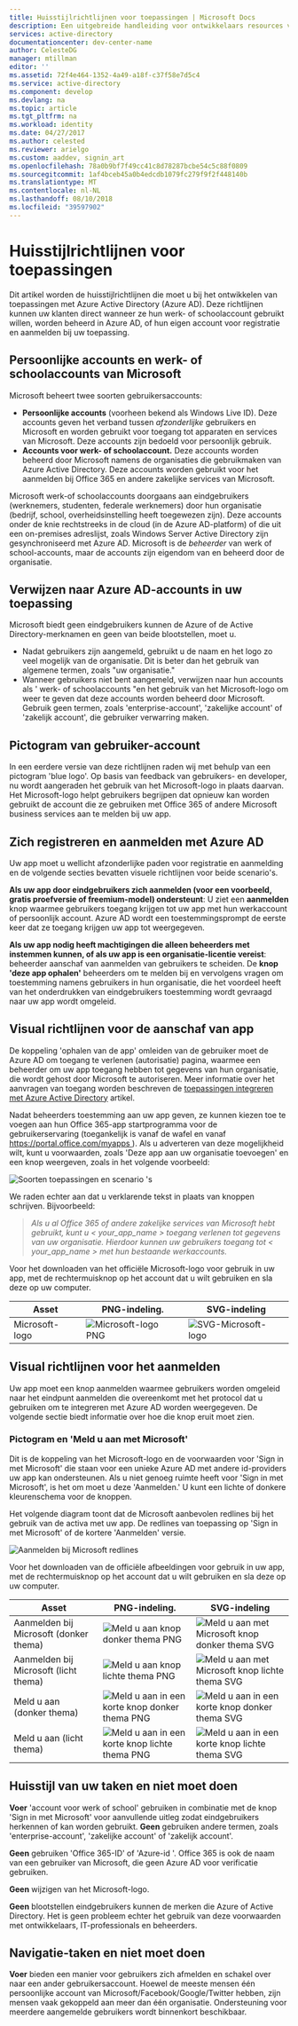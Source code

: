 ```yaml
---
title: Huisstijlrichtlijnen voor toepassingen | Microsoft Docs
description: Een uitgebreide handleiding voor ontwikkelaars resources voor Azure Active Directory
services: active-directory
documentationcenter: dev-center-name
author: CelesteDG
manager: mtillman
editor: ''
ms.assetid: 72f4e464-1352-4a49-a18f-c37f58e7d5c4
ms.service: active-directory
ms.component: develop
ms.devlang: na
ms.topic: article
ms.tgt_pltfrm: na
ms.workload: identity
ms.date: 04/27/2017
ms.author: celested
ms.reviewer: arielgo
ms.custom: aaddev, signin_art
ms.openlocfilehash: 78a0b9bf7f49cc41c8d78287bcbe54c5c88f0809
ms.sourcegitcommit: 1af4bceb45a0b4edcdb1079fc279f9f2f448140b
ms.translationtype: MT
ms.contentlocale: nl-NL
ms.lasthandoff: 08/10/2018
ms.locfileid: "39597902"
---
```

# <a name="branding-guidelines-for-applications"></a>Huisstijlrichtlijnen voor toepassingen

Dit artikel worden de huisstijlrichtlijnen die moet u bij het ontwikkelen van toepassingen met Azure Active Directory (Azure AD). Deze richtlijnen kunnen uw klanten direct wanneer ze hun werk- of schoolaccount gebruikt willen, worden beheerd in Azure AD, of hun eigen account voor registratie en aanmelden bij uw toepassing.

## <a name="personal-accounts-vs-work-or-school-accounts-from-microsoft"></a>Persoonlijke accounts en werk- of schoolaccounts van Microsoft

Microsoft beheert twee soorten gebruikersaccounts:

* **Persoonlijke accounts** (voorheen bekend als Windows Live ID). Deze accounts geven het verband tussen *afzonderlijke* gebruikers en Microsoft en worden gebruikt voor toegang tot apparaten en services van Microsoft. Deze accounts zijn bedoeld voor persoonlijk gebruik.
* **Accounts voor werk- of schoolaccount.** Deze accounts worden beheerd door Microsoft namens de organisaties die gebruikmaken van Azure Active Directory. Deze accounts worden gebruikt voor het aanmelden bij Office 365 en andere zakelijke services van Microsoft.

Microsoft werk-of schoolaccounts doorgaans aan eindgebruikers (werknemers, studenten, federale werknemers) door hun organisatie (bedrijf, school, overheidsinstelling heeft toegewezen zijn). Deze accounts onder de knie rechtstreeks in de cloud (in de Azure AD-platform) of die uit een on-premises adreslijst, zoals Windows Server Active Directory zijn gesynchroniseerd met Azure AD. Microsoft is de *beheerder* van werk of school-accounts, maar de accounts zijn eigendom van en beheerd door de organisatie.

## <a name="referring-to-azure-ad-accounts-in-your-application"></a>Verwijzen naar Azure AD-accounts in uw toepassing

Microsoft biedt geen eindgebruikers kunnen de Azure of de Active Directory-merknamen en geen van beide blootstellen, moet u.

* Nadat gebruikers zijn aangemeld, gebruikt u de naam en het logo zo veel mogelijk van de organisatie. Dit is beter dan het gebruik van algemene termen, zoals "uw organisatie."
* Wanneer gebruikers niet bent aangemeld, verwijzen naar hun accounts als ' werk- of schoolaccounts "en het gebruik van het Microsoft-logo om weer te geven dat deze accounts worden beheerd door Microsoft. Gebruik geen termen, zoals 'enterprise-account', 'zakelijke account' of 'zakelijk account', die gebruiker verwarring maken.

## <a name="user-account-pictogram"></a>Pictogram van gebruiker-account

In een eerdere versie van deze richtlijnen raden wij met behulp van een pictogram 'blue logo'. Op basis van feedback van gebruikers- en developer, nu wordt aangeraden het gebruik van het Microsoft-logo in plaats daarvan. Het Microsoft-logo helpt gebruikers begrijpen dat opnieuw kan worden gebruikt de account die ze gebruiken met Office 365 of andere Microsoft business services aan te melden bij uw app.

## <a name="signing-up-and-signing-in-with-azure-ad"></a>Zich registreren en aanmelden met Azure AD

Uw app moet u wellicht afzonderlijke paden voor registratie en aanmelding en de volgende secties bevatten visuele richtlijnen voor beide scenario's.

**Als uw app door eindgebruikers zich aanmelden (voor een voorbeeld, gratis proefversie of freemium-model) ondersteunt**: U ziet een **aanmelden** knop waarmee gebruikers toegang krijgen tot uw app met hun werkaccount of persoonlijk account. Azure AD wordt een toestemmingsprompt de eerste keer dat ze toegang krijgen uw app tot weergegeven.

**Als uw app nodig heeft machtigingen die alleen beheerders met instemmen kunnen, of als uw app is een organisatie-licentie vereist**: beheerder aanschaf van aanmelden van gebruikers te scheiden. De **knop 'deze app ophalen'** beheerders om te melden bij en vervolgens vragen om toestemming namens gebruikers in hun organisatie, die het voordeel heeft van het onderdrukken van eindgebruikers toestemming wordt gevraagd naar uw app wordt omgeleid.

## <a name="visual-guidance-for-app-acquisition"></a>Visual richtlijnen voor de aanschaf van app

De koppeling 'ophalen van de app' omleiden van de gebruiker moet de Azure AD om toegang te verlenen (autorisatie) pagina, waarmee een beheerder om uw app toegang hebben tot gegevens van hun organisatie, die wordt gehost door Microsoft te autoriseren. Meer informatie over het aanvragen van toegang worden beschreven de [toepassingen integreren met Azure Active Directory](quickstart-v1-integrate-apps-with-azure-ad.md) artikel.

Nadat beheerders toestemming aan uw app geven, ze kunnen kiezen toe te voegen aan hun Office 365-app startprogramma voor de gebruikerservaring (toegankelijk is vanaf de wafel en vanaf [ https://portal.office.com/myapps ](https://portal.office.com/myapps)). Als u adverteren van deze mogelijkheid wilt, kunt u voorwaarden, zoals 'Deze app aan uw organisatie toevoegen' en een knop weergeven, zoals in het volgende voorbeeld:

![Soorten toepassingen en scenario 's](./media/howto-add-branding-in-azure-ad-apps/add-to-my-org.png)

We raden echter aan dat u verklarende tekst in plaats van knoppen schrijven. Bijvoorbeeld:

> *Als u al Office 365 of andere zakelijke services van Microsoft hebt gebruikt, kunt u < your_app_name > toegang verlenen tot gegevens van uw organisatie. Hierdoor kunnen uw gebruikers toegang tot < your_app_name > met hun bestaande werkaccounts.*

Voor het downloaden van het officiële Microsoft-logo voor gebruik in uw app, met de rechtermuisknop op het account dat u wilt gebruiken en sla deze op uw computer.

| Asset                                | PNG-indeling. | SVG-indeling |
| ------------------------------------ | ---------- | ---------- |
| Microsoft-logo  | ![Microsoft-logo PNG](./media/howto-add-branding-in-azure-ad-apps/MS-SymbolLockup_MSSymbol_19.png) | ![SVG-Microsoft-logo](./media/howto-add-branding-in-azure-ad-apps/MS-SymbolLockup_MSSymbol_19.svg) |

## <a name="visual-guidance-for-sign-in"></a>Visual richtlijnen voor het aanmelden

Uw app moet een knop aanmelden waarmee gebruikers worden omgeleid naar het eindpunt aanmelden die overeenkomt met het protocol dat u gebruiken om te integreren met Azure AD worden weergegeven. De volgende sectie biedt informatie over hoe die knop eruit moet zien.

### <a name="pictogram-and-sign-in-with-microsoft"></a>Pictogram en 'Meld u aan met Microsoft'

Dit is de koppeling van het Microsoft-logo en de voorwaarden voor 'Sign in met Microsoft' die staan voor een unieke Azure AD met andere id-providers uw app kan ondersteunen. Als u niet genoeg ruimte heeft voor 'Sign in met Microsoft', is het om moet u deze 'Aanmelden.' U kunt een lichte of donkere kleurenschema voor de knoppen.

Het volgende diagram toont dat de Microsoft aanbevolen redlines bij het gebruik van de activa met uw app. De redlines van toepassing op 'Sign in met Microsoft' of de kortere 'Aanmelden' versie.

![Aanmelden bij Microsoft redlines](./media/howto-add-branding-in-azure-ad-apps/Sign-in-with-Microsoft-redlines.png)

Voor het downloaden van de officiële afbeeldingen voor gebruik in uw app, met de rechtermuisknop op het account dat u wilt gebruiken en sla deze op uw computer.

| Asset                                | PNG-indeling. | SVG-indeling |
| ------------------------------------ | ---------- | ---------- |
| Aanmelden bij Microsoft (donker thema)  | ![Meld u aan knop donker thema PNG](./media/howto-add-branding-in-azure-ad-apps/MS-SymbolLockup_SignIn_dark.png) | ![Meld u aan met Microsoft knop donker thema SVG](./media/howto-add-branding-in-azure-ad-apps/MS-SymbolLockup_SignIn_dark.svg) |
| Aanmelden bij Microsoft (licht thema) | ![Meld u aan knop lichte thema PNG](./media/howto-add-branding-in-azure-ad-apps/MS-SymbolLockup_SignIn_light.png) | ![Meld u aan met Microsoft knop lichte thema SVG](./media/howto-add-branding-in-azure-ad-apps/MS-SymbolLockup_SignIn_light.svg) |
| Meld u aan (donker thema)                 | ![Meld u aan in een korte knop donker thema PNG](./media/howto-add-branding-in-azure-ad-apps/MS-SymbolLockup_SignIn_dark_short.png) | ![Meld u aan in een korte knop donker thema SVG](./media/howto-add-branding-in-azure-ad-apps/MS-SymbolLockup_SignIn_dark_short.svg) |
| Meld u aan (licht thema)                | ![Meld u aan in een korte knop lichte thema PNG](./media/howto-add-branding-in-azure-ad-apps/MS-SymbolLockup_SignIn_light_short.png) | ![Meld u aan in een korte knop lichte thema SVG](./media/howto-add-branding-in-azure-ad-apps/MS-SymbolLockup_SignIn_light_short.svg) |


## <a name="branding-dos-and-donts"></a>Huisstijl van uw taken en niet moet doen

**Voer** 'account voor werk of school' gebruiken in combinatie met de knop 'Sign in met Microsoft' voor aanvullende uitleg zodat eindgebruikers herkennen of kan worden gebruikt. **Geen** gebruiken andere termen, zoals 'enterprise-account', 'zakelijke account' of 'zakelijk account'.

**Geen** gebruiken 'Office 365-ID' of 'Azure-id '. Office 365 is ook de naam van een gebruiker van Microsoft, die geen Azure AD voor verificatie gebruiken.

**Geen** wijzigen van het Microsoft-logo.

**Geen** blootstellen eindgebruikers kunnen de merken die Azure of Active Directory. Het is geen probleem echter het gebruik van deze voorwaarden met ontwikkelaars, IT-professionals en beheerders.

## <a name="navigation-dos-and-donts"></a>Navigatie-taken en niet moet doen

**Voer** bieden een manier voor gebruikers zich afmelden en schakel over naar een ander gebruikersaccount. Hoewel de meeste mensen één persoonlijke account van Microsoft/Facebook/Google/Twitter hebben, zijn mensen vaak gekoppeld aan meer dan één organisatie. Ondersteuning voor meerdere aangemelde gebruikers wordt binnenkort beschikbaar.

